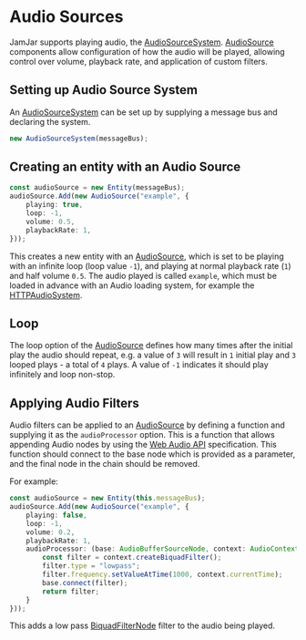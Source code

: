 # Audio Sources

JamJar supports  playing audio, the [AudioSourceSystem]. [AudioSource]
components allow configuration of how the audio will be played, allowing control
over volume, playback rate, and application of custom filters.

## Setting up Audio Source System

An [AudioSourceSystem] can be set up by supplying a message bus and declaring
the system.

```typescript
new AudioSourceSystem(messageBus);
```

## Creating an entity with an Audio Source

```typescript
const audioSource = new Entity(messageBus);
audioSource.Add(new AudioSource("example", {
    playing: true,
    loop: -1,
    volume: 0.5,
    playbackRate: 1,
}));
```

This creates a new entity with an [AudioSource], which is set to be playing with
an infinite loop (loop value `-1`), and playing at normal playback rate (`1`)
and half volume `0.5`. The audio played is called `example`, which must be
loaded in advance with an Audio loading system, for example the
[HTTPAudioSystem]. 

## Loop

The loop option of the [AudioSource] defines how many times after the initial
play the audio should repeat, e.g. a value of `3` will result in `1` initial play
and `3` looped plays - a total of `4` plays. A value of `-1` indicates it should
play infinitely and loop non-stop.

## Applying Audio Filters

Audio filters can be applied to an [AudioSource] by defining a function and
supplying it as the `audioProcessor` option. This is a function that allows
appending Audio nodes by using the [Web Audio
API](https://developer.mozilla.org/en-US/docs/Web/API/Web_Audio_API)
specification. This function should connect to the base node which is provided
as a parameter, and the final node in the chain should be removed.

For example:
```typescript
const audioSource = new Entity(this.messageBus);
audioSource.Add(new AudioSource("example", {
    playing: false,
    loop: -1,
    volume: 0.2,
    playbackRate: 1,
    audioProcessor: (base: AudioBufferSourceNode, context: AudioContext): AudioNode => {
        const filter = context.createBiquadFilter();
        filter.type = "lowpass";
        filter.frequency.setValueAtTime(1000, context.currentTime);
        base.connect(filter);
        return filter;
    }
}));
```

This adds a low pass [BiquadFilterNode] filter to the audio being played.

[AudioSourceSystem]: ../../reference/classes/audiosourcesystem
[AudioSource]: ../../reference/classes/audiosource
[HTTPAudioSystem]: ../../references/classes/httpaudiosystem
[BiquadFilterNode]: https://developer.mozilla.org/en-US/docs/Web/API/BiquadFilterNode